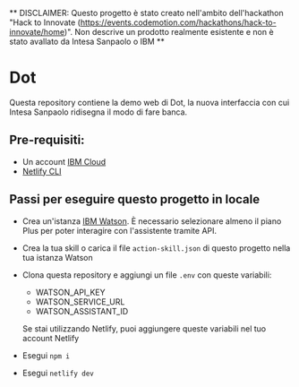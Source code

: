 ** DISCLAIMER: Questo progetto è stato creato nell'ambito dell'hackathon "Hack to Innovate (https://events.codemotion.com/hackathons/hack-to-innovate/home)".
Non descrive un prodotto realmente esistente e non è stato avallato da Intesa Sanpaolo o IBM
**

# Dot
Questa repository contiene la demo web di Dot, la nuova interfaccia con cui Intesa Sanpaolo ridisegna il modo di fare banca.


## Pre-requisiti: 
* Un account [IBM Cloud](https://cloud.ibm.com)
* [Netlify CLI](https://docs.netlify.com/cli/get-started)

## Passi per eseguire questo progetto in locale

* Crea un'istanza [IBM Watson](https://www.ibm.com/it-it/watson). È necessario selezionare almeno il piano Plus per poter interagire con l'assistente tramite API.
* Crea la tua skill o carica il file `action-skill.json` di questo progetto nella tua istanza Watson 
* Clona questa repository e aggiungi un file `.env` con queste variabili:
  * WATSON_API_KEY
  * WATSON_SERVICE_URL
  * WATSON_ASSISTANT_ID
  
  Se stai utilizzando Netlify, puoi aggiungere queste variabili nel tuo account Netlify
* Esegui `npm i`
* Esegui `netlify dev`

